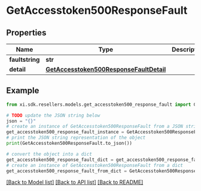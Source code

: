 # GetAccesstoken500ResponseFault


## Properties

Name | Type | Description | Notes
------------ | ------------- | ------------- | -------------
**faultstring** | **str** |  | [optional] 
**detail** | [**GetAccesstoken500ResponseFaultDetail**](GetAccesstoken500ResponseFaultDetail.md) |  | [optional] 

## Example

```python
from xi.sdk.resellers.models.get_accesstoken500_response_fault import GetAccesstoken500ResponseFault

# TODO update the JSON string below
json = "{}"
# create an instance of GetAccesstoken500ResponseFault from a JSON string
get_accesstoken500_response_fault_instance = GetAccesstoken500ResponseFault.from_json(json)
# print the JSON string representation of the object
print(GetAccesstoken500ResponseFault.to_json())

# convert the object into a dict
get_accesstoken500_response_fault_dict = get_accesstoken500_response_fault_instance.to_dict()
# create an instance of GetAccesstoken500ResponseFault from a dict
get_accesstoken500_response_fault_from_dict = GetAccesstoken500ResponseFault.from_dict(get_accesstoken500_response_fault_dict)
```
[[Back to Model list]](../README.md#documentation-for-models) [[Back to API list]](../README.md#documentation-for-api-endpoints) [[Back to README]](../README.md)


